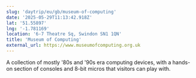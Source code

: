 ```yaml
---
slug: 'daytrip/eu/gb/museum-of-computing'
date: '2025-05-29T11:13:42.918Z'
lat: '51.55897'
lng: '-1.781169'
location: '6-7 Theatre Sq, Swindon SN1 1QN'
title: 'Museum of Computing'
external_url: https://www.museumofcomputing.org.uk
---
```

A collection of mostly '80s and '90s era computing devices, with a hands-on section of consoles and 8-bit micros that visitors can play with.